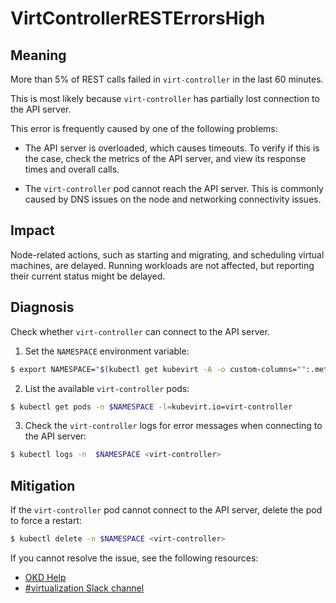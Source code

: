 <!-- Edited by Jiří Herrmann, 8 Nov 2022 -->

# VirtControllerRESTErrorsHigh

## Meaning

More than 5% of REST calls failed in `virt-controller` in the last 60 minutes. 

This is most likely because `virt-controller` has partially lost connection to the API server.

This error is frequently caused by one of the following problems:

- The API server is overloaded, which causes timeouts. To verify if this is the case, check the metrics of the API server, and view its response times and overall calls.

- The `virt-controller` pod cannot reach the API server. This is commonly caused by DNS issues on the node and networking connectivity issues.

## Impact

Node-related actions, such as starting and migrating, and scheduling virtual machines, are delayed. Running workloads are not affected, but reporting their current status might be delayed.

## Diagnosis

Check whether `virt-controller` can connect to the API server.

1. Set the `NAMESPACE` environment variable:
```bash
$ export NAMESPACE="$(kubectl get kubevirt -A -o custom-columns="":.metadata.namespace)"
```

2. List the available `virt-controller` pods:
```bash
$ kubectl get pods -n $NAMESPACE -l=kubevirt.io=virt-controller
```

3. Check the `virt-controller` logs for error messages when connecting to the API server:
```bash
$ kubectl logs -n  $NAMESPACE <virt-controller>
```


## Mitigation

If the `virt-controller` pod cannot connect to the API server, delete the pod to force a restart:
```bash
$ kubectl delete -n $NAMESPACE <virt-controller>
```

<!--DS: If you cannot resolve the issue, log in to the link:https://access.redhat.com[Customer Portal] and open a support case, attaching the artifacts gathered during the Diagnosis procedure.-->
<!--USstart-->
If you cannot resolve the issue, see the following resources:

- [OKD Help](https://www.okd.io/help/)
- [#virtualization Slack channel](https://kubernetes.slack.com/channels/virtualization)
<!--USend-->
